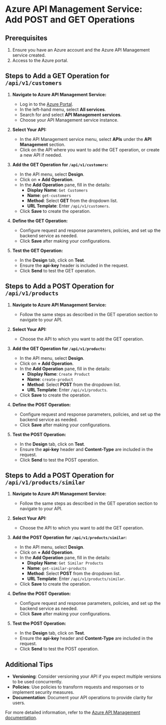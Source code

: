 # Azure API Management Service: Add POST and GET Operations

## Prerequisites

1. Ensure you have an Azure account and the Azure API Management service created.
2. Access to the Azure portal.

## Steps to Add a GET Operation for `/api/v1/customers`

1. **Navigate to Azure API Management Service:**
    - Log in to the [Azure Portal](https://portal.azure.com).
    - In the left-hand menu, select **All services**.
    - Search for and select **API Management services**.
    - Choose your API Management service instance.

2. **Select Your API:**
    - In the API Management service menu, select **APIs** under the **API Management** section.
    - Click on the API where you want to add the GET operation, or create a new API if needed.

3. **Add the GET Operation for `/api/v1/customers`:**
    - In the API menu, select **Design**.
    - Click on **+ Add Operation**.
    - In the **Add Operation** pane, fill in the details:
        - **Display Name**: `Get Customers`
        - **Name**: `get-customers`
        - **Method**: Select **GET** from the dropdown list.
        - **URL Template**: Enter `/api/v1/customers`.
    - Click **Save** to create the operation.

4. **Define the GET Operation:**
    - Configure request and response parameters, policies, and set up the backend service as needed.
    - Click **Save** after making your configurations.

5. **Test the GET Operation:**
    - In the **Design** tab, click on **Test**.
    - Ensure the **api-key** header is included in the request.
    - Click **Send** to test the GET operation.
   
## Steps to Add a POST Operation for `/api/v1/products`

1. **Navigate to Azure API Management Service:**
    - Follow the same steps as described in the GET operation section to navigate to your API.

2. **Select Your API:**
    - Choose the API to which you want to add the GET operation.

3. **Add the GET Operation for `/api/v1/products`:**
    - In the API menu, select **Design**.
    - Click on **+ Add Operation**.
    - In the **Add Operation** pane, fill in the details:
        - **Display Name**: `Create Product`
        - **Name**: `create-product`
        - **Method**: Select **POST** from the dropdown list.
        - **URL Template**: Enter `/api/v1/products`.
    - Click **Save** to create the operation.

4. **Define the POST Operation:**
    - Configure request and response parameters, policies, and set up the backend service as needed.
    - Click **Save** after making your configurations.

5. **Test the POST Operation:**
    - In the **Design** tab, click on **Test**.
    - Ensure the **api-key** header and **Content-Type** are included in the request.
    - Click **Send** to test the POST operation.
   
## Steps to Add a POST Operation for `/api/v1/products/similar`

1. **Navigate to Azure API Management Service:**
    - Follow the same steps as described in the GET operation section to navigate to your API.

2. **Select Your API:**
    - Choose the API to which you want to add the GET operation.

3. **Add the POST Operation for `/api/v1/products/similar`:**
    - In the API menu, select **Design**.
    - Click on **+ Add Operation**.
    - In the **Add Operation** pane, fill in the details:
        - **Display Name**: `Get Similar Products`
        - **Name**: `get-similar-products`
        - **Method**: Select **POST** from the dropdown list.
        - **URL Template**: Enter `/api/v1/products/similar`. 
    - Click **Save** to create the operation.

4. **Define the POST Operation:**
   - Configure request and response parameters, policies, and set up the backend service as needed.
   - Click **Save** after making your configurations.

5. **Test the POST Operation:**
   - In the **Design** tab, click on **Test**.
   - Ensure the **api-key** header and **Content-Type** are included in the request.
   - Click **Send** to test the POST operation.
   
## Additional Tips

- **Versioning**: Consider versioning your API if you expect multiple versions to be used concurrently.
- **Policies**: Use policies to transform requests and responses or to implement security measures.
- **Documentation**: Document your API operations to provide clarity for users.

For more detailed information, refer to the [Azure API Management documentation](https://docs.microsoft.com/azure/api-management/).

